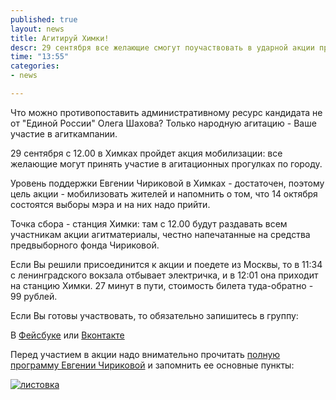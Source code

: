 ```yaml
---
published: true
layout: news
title: Агитируй Химки!
descr: 29 сентября все желающие смогут поучаствовать в ударной акции противостояния административному ресурсу - с 12.00 стартует "Агитируй Химки!".  
time: "13:55"
categories:
- news

---
```


Что можно противопоставить административному ресурс кандидата не от "Единой России" Олега Шахова? Только народную агитацию - Ваше участие в агиткампании.

29 сентября с 12.00 в Химках пройдет акция мобилизации: все желающие могут принять участие в агитационных прогулках по городу. 

Уровень поддержки Евгении Чириковой в Химках - достаточен, поэтому цель акции - мобилизовать жителей и напомнить о том, что 14 октября состоятся выборы мэра и на них надо прийти.

Точка сбора - станция Химки: там с 12.00 будут раздавать всем участникам акции агитматериалы, честно напечатанные на средства предвыборного фонда Чириковой. 

Если Вы решили присоединится к акции и поедете из Москвы, то в 11:34  с ленинградского вокзала отбывает электричка, и в 12:01 она приходит на станцию Химки. 27 минут в пути, стоимость билета туда-обратно - 99 рублей.

Если Вы готовы участвовать, то обязательно запишитесь в группу:

В <a href="http://www.facebook.com/groups/khimki2012/" target="_blank">Фейсбуке</a> или <a href="http://vk.com/khimki2012" target="_blank">Вконтакте</a>

Перед участием в акции надо внимательно прочитать <a href="http://echirikova.ru/program.html" target="_blank">полную программу Евгении Чириковой</a> и запомнить ее основные пункты:

<a href="http://img-fotki.yandex.ru/get/6513/21992.3f/0_8d2a8_cad1e377_XXL.jpg" target="_blank"><img src="http://img-fotki.yandex.ru/get/6513/21992.3f/0_8d2a8_cad1e377_XXL.jpg" alt="листовка" /></a>